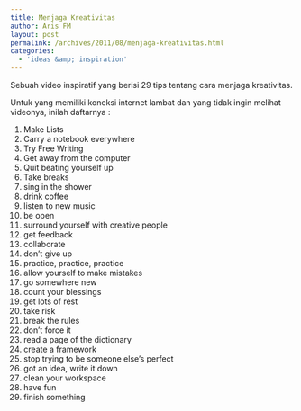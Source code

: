 ```yaml
---
title: Menjaga Kreativitas
author: Aris FM
layout: post
permalink: /archives/2011/08/menjaga-kreativitas.html
categories:
  - 'ideas &amp; inspiration'
---
```

Sebuah video inspiratif yang berisi 29 tips tentang cara menjaga kreativitas.



Untuk yang memiliki koneksi internet lambat dan yang tidak ingin melihat videonya, inilah daftarnya :

1.  Make Lists
2.  Carry a notebook everywhere
3.  Try Free Writing
4.  Get away from the computer
5.  Quit beating yourself up
6.  Take breaks
7.  sing in the shower
8.  drink coffee
9.  listen to new music
10. be open
11. surround yourself with creative people
12. get feedback
13. collaborate
14. don&#8217;t give up
15. practice, practice, practice
16. allow yourself to make mistakes
17. go somewhere new
18. count your blessings
19. get lots of rest
20. take risk
21. break the rules
22. don&#8217;t force it
23. read a page of the dictionary
24. create a framework
25. stop trying to be someone else&#8217;s perfect
26. got an idea, write it down
27. clean your workspace
28. have fun
29. finish something